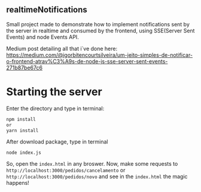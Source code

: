 ## realtimeNotifications
Small project made to demonstrate how to implement notifications sent by the server in realtime and consumed by the frontend, using SSE(Server Sent Events) and node Events API.

Medium post detailing all that i´ve done here: 
https://medium.com/@igorbitencourtsilveira/um-jeito-simples-de-notificar-o-frontend-atrav%C3%A9s-de-node-js-sse-server-sent-events-271b87be67c6


# Starting the server #

Enter the directory and type in terminal:
```bash
npm install 
or
yarn install
```

After download package, type in terminal
```
node index.js
```

So, open the ```index.html``` in any broswer.
Now, make some requests to 
```http://localhost:3000/pedidos/cancelamento``` or ```http://localhost:3000/pedidos/novo```
and see in the ```index.html``` the magic happens!

